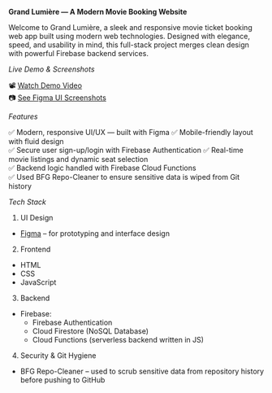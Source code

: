 **Grand Lumière — A Modern Movie Booking Website**

Welcome to Grand Lumière, a sleek and responsive movie ticket booking web app built using modern web technologies. Designed with elegance, speed, and usability in mind, this full-stack project merges clean design with powerful Firebase backend services.


*Live Demo & Screenshots*

📽️ [Watch Demo Video](#)  
📷 [See Figma UI Screenshots](#)



*Features*

✅ Modern, responsive UI/UX — built with Figma 
✅ Mobile-friendly layout with fluid design  
✅ Secure user sign-up/login with Firebase Authentication 
✅ Real-time movie listings and dynamic seat selection  
✅ Backend logic handled with Firebase Cloud Functions  
✅ Used BFG Repo-Cleaner to ensure sensitive data is wiped from Git history  


 *Tech Stack*

1. UI Design
- [Figma](https://figma.com/) – for prototyping and interface design

2. Frontend
- HTML
- CSS
- JavaScript

3. Backend
- Firebase:
  - Firebase Authentication
  - Cloud Firestore (NoSQL Database)
  - Cloud Functions (serverless backend written in JS)

4. Security & Git Hygiene
- BFG Repo-Cleaner – used to scrub sensitive data from repository history before pushing to GitHub
